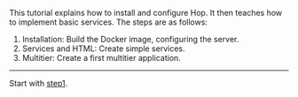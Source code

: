This tutorial explains how to install and configure Hop. It then teaches
how to implement basic services. The steps are as follows:

  1. Installation: Build the Docker image, configuring the server.
  2. Services and HTML: Create simple services.
  3. Multitier: Create a first multitier application.

**************************************************************************

Start with [step1](https://github.com/manuel-serrano/hop-tutorials/tree/master/hello/step1/).


